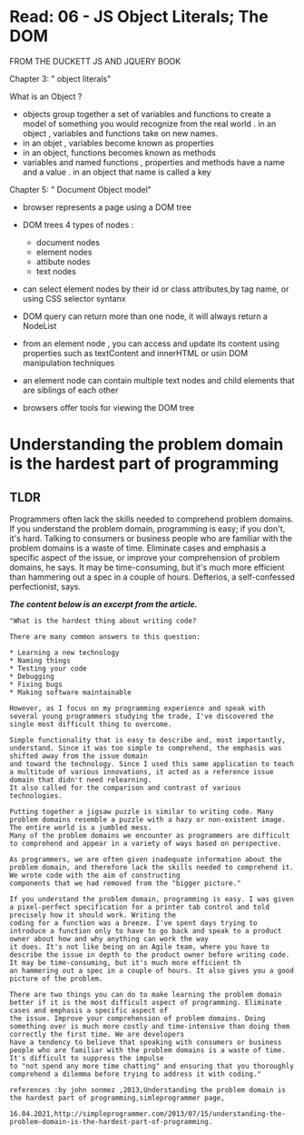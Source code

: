 # Read: 06 - JS Object Literals; The DOM

FROM THE DUCKETT JS AND JQUERY BOOK

Chapter 3: " object literals"

What is an Object ?

* objects group together a set of variables and functions to create a model of something you would
 recognize from the real world . in an object , variables and functions take on new names.
* in an objet , variables become known as properties
* in an object, functions becomes known as methods
* variables and named functions , properties and methods have a name and a value . in an object that
 name is called a key

Chapter 5: " Document Object model"

* browser represents a page using a DOM tree
* DOM trees 4 types of nodes :
  * document nodes
  * element nodes
  * attibute nodes
  * text nodes

* can select element nodes by their id or class attributes,by tag name, or using CSS selector syntanx
* DOM query can return more than one node, it will always return a NodeList
* from an element node , you can access and update its content using properties such as textContent and
 innerHTML or usin DOM manipulation techniques
* an element node can contain multiple text nodes and child elements that are siblings of each other
* browsers offer tools for viewing the DOM tree

# Understanding the problem domain is the hardest part of programming

## TLDR

Programmers often lack the skills needed to comprehend problem domains. If you understand the problem domain, programming is easy; if you don't, it's hard.
Talking to consumers or business people who are familiar with the problem domains is a waste of time. Eliminate cases and emphasis a specific aspect of the issue,
or improve your comprehension of problem domains, he says. It may be time-consuming, but it's much more efficient than hammering out a spec in a couple of hours.
Defterios, a self-confessed perfectionist, says.
>>
***The content below is an excerpt from the article.***
>>
```
"What is the hardest thing about writing code?

There are many common answers to this question:

* Learning a new technology
* Naming things
* Testing your code
* Debugging
* Fixing bugs
* Making software maintainable

However, as I focus on my programming experience and speak with several young programmers studying the trade, I've discovered the single most difficult thing to overcome.

Simple functionality that is easy to describe and, most importantly, understand. Since it was too simple to comprehend, the emphasis was shifted away from the issue domain
and toward the technology. Since I used this same application to teach a multitude of various innovations, it acted as a reference issue domain that didn't need relearning.
It also called for the comparison and contrast of various technologies.

Putting together a jigsaw puzzle is similar to writing code. Many problem domains resemble a puzzle with a hazy or non-existent image. The entire world is a jumbled mess. 
Many of the problem domains we encounter as programmers are difficult to comprehend and appear in a variety of ways based on perspective.

As programmers, we are often given inadequate information about the problem domain, and therefore lack the skills needed to comprehend it. We wrote code with the aim of constructing
components that we had removed from the "bigger picture."

If you understand the problem domain, programming is easy. I was given a pixel-perfect specification for a printer tab control and told precisely how it should work. Writing the 
coding for a function was a breeze. I've spent days trying to introduce a function only to have to go back and speak to a product owner about how and why anything can work the way 
it does. It's not like being on an Agile team, where you have to describe the issue in depth to the product owner before writing code. It may be time-consuming, but it's much more efficient th
an hammering out a spec in a couple of hours. It also gives you a good picture of the problem.

There are two things you can do to make learning the problem domain better if it is the most difficult aspect of programming. Eliminate cases and emphasis a specific aspect of
the issue. Improve your comprehension of problem domains. Doing something over is much more costly and time-intensive than doing them correctly the first time. We are developers 
have a tendency to believe that speaking with consumers or business people who are familiar with the problem domains is a waste of time. It's difficult to suppress the impulse
to "not spend any more time chatting" and ensuring that you thoroughly comprehend a dilemma before trying to address it with coding."

references :by john sonmez ,2013,Understanding the problem domain is the hardest part of programming,simleprogrammer page,
            16.04.2021,http://simpleprogrammer.com/2013/07/15/understanding-the-problem-domain-is-the-hardest-part-of-programming.

```
